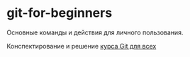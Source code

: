 # git-for-beginners  

Основные команды и действия для личного пользования.  

Конспектирование и решение [курса Git для всех]([https://stepik.org/course/126023/syllabus])

